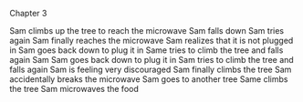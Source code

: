 Chapter 3

Sam climbs up the tree to reach the microwave
Sam falls down
Sam tries again
Sam finally reaches the microwave
Sam realizes that it is not plugged in
Sam goes back down to plug it in
Same tries to climb the tree and falls again
Sam Sam goes back down to plug it in
Sam tries to climb the tree and falls again
Sam is feeling very discouraged
Sam finally climbs the tree
Sam accidentally breaks the microwave
Sam goes to another tree
Same climbs the tree
Sam microwaves the food


